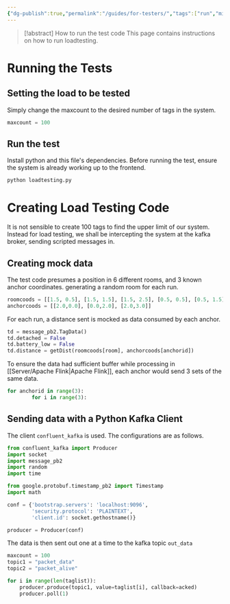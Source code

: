 ```yaml
---
{"dg-publish":true,"permalink":"/guides/for-testers/","tags":["run","middleware","software"],"noteIcon":""}
---
```


> [!abstract] How to run the test code
> This page contains instructions on how to run loadtesting.

# Running the Tests

## Setting the load to be tested

Simply change the maxcount to the desired number of tags in the system. 

```python
maxcount = 100
```

## Run the test

Install python and this file's dependencies. Before running the test, ensure the system is already working up to the frontend. 

```bash
python loadtesting.py
```

# Creating Load Testing Code

It is not sensible to create 100 tags to find the upper limit of our system. Instead for load testing, we shall be intercepting the system at the kafka broker, sending scripted messages in. 

## Creating mock data

The test code presumes a position in 6 different rooms, and 3 known anchor coordinates. generating a random room for each run.

```python
roomcoods = [[1.5, 0.5], [1.5, 1.5], [1.5, 2.5], [0.5, 0.5], [0.5, 1.5], [0.5, 2.5]]
anchorcoods = [[2.0,0.0], [0.0,2.0], [2.0,3.0]]
```

For each run, a distance sent is mocked as data consumed by each anchor.

```python
td = message_pb2.TagData()
td.detached = False
td.battery_low = False
td.distance = getDist(roomcoods[room], anchorcoods[anchorid])
```

To ensure the data had sufficient buffer while processing in [[Server/Apache Flink\|Apache Flink]], each anchor would send 3 sets of the same data. 

```python
for anchorid in range(3):
        for i in range(3):
```

## Sending data with a Python Kafka Client

The client `confluent_kafka` is used. The configurations are as follows.

```python
from confluent_kafka import Producer
import socket
import message_pb2
import random
import time

from google.protobuf.timestamp_pb2 import Timestamp
import math

conf = {'bootstrap.servers': 'localhost:9096',
        'security.protocol': 'PLAINTEXT',
        'client.id': socket.gethostname()}

producer = Producer(conf)
```

The data is then sent out one at a time to the kafka topic `out_data`

```python
maxcount = 100
topic1 = "packet_data"
topic2 = "packet_alive"

for i in range(len(taglist)):
    producer.produce(topic1, value=taglist[i], callback=acked)
    producer.poll(1)
```